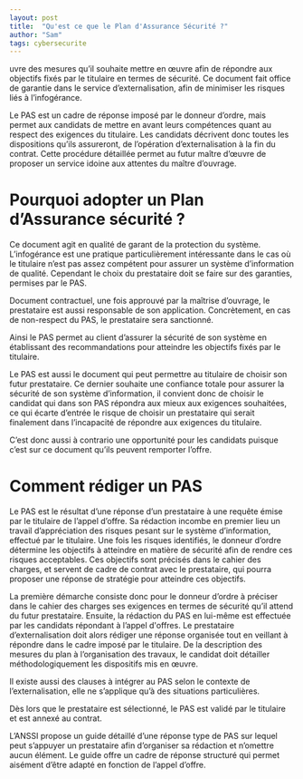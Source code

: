 ```yaml
---
layout: post
title:  "Qu'est ce que le Plan d'Assurance Sécurité ?"
author: "Sam"
tags: cybersecurite
---
```


uvre des mesures qu’il souhaite mettre en œuvre afin de répondre aux objectifs fixés par le titulaire en termes de sécurité. Ce document fait office de garantie dans le service d’externalisation, afin de minimiser les risques liés à l’infogérance.

Le PAS est un cadre de réponse imposé par le donneur d’ordre, mais permet aux candidats de mettre en avant leurs compétences quant au respect des exigences du titulaire. Les candidats décrivent donc toutes les dispositions qu’ils assureront, de l’opération d’externalisation à la fin du contrat. Cette procédure détaillée permet au futur maître d’œuvre de proposer un service idoine aux attentes du maître d’ouvrage.
 
# Pourquoi adopter un Plan d’Assurance sécurité ?
Ce document agit en qualité de garant de la protection du système. L’infogérance est une pratique particulièrement intéressante dans le cas où le titulaire n’est pas assez compétent pour assurer un système d’information de qualité. Cependant le choix du prestataire doit se faire sur des garanties, permises par le PAS.

Document contractuel, une fois approuvé par la maîtrise d’ouvrage, le prestataire est aussi responsable de son application. Concrètement, en cas de non-respect du PAS, le prestataire sera sanctionné.

Ainsi le PAS permet au client d’assurer la sécurité de son système en établissant des recommandations pour atteindre les objectifs fixés par le titulaire.

Le PAS est aussi le document qui peut permettre au titulaire de choisir son futur prestataire. Ce dernier souhaite une confiance totale pour assurer la sécurité de son système d’information, il convient donc de choisir le candidat qui dans son PAS répondra aux mieux aux exigences souhaitées, ce qui écarte d’entrée le risque de choisir un prestataire qui serait finalement dans l’incapacité de répondre aux exigences du titulaire.

C’est donc aussi à contrario une opportunité pour les candidats puisque c’est sur ce document qu’ils peuvent remporter l’offre.

# Comment rédiger un PAS
Le PAS est le résultat d’une réponse d’un prestataire à une requête émise par le titulaire de l’appel d’offre. Sa rédaction incombe en premier lieu un travail d’appréciation des risques pesant sur le système d’information, effectué par le titulaire. Une fois les risques identifiés, le donneur d’ordre détermine les objectifs à atteindre en matière de sécurité afin de rendre ces risques acceptables. Ces objectifs sont précisés dans le cahier des charges, et servent de cadre de contrat avec le prestataire, qui pourra proposer une réponse de stratégie pour atteindre ces objectifs.

La première démarche consiste donc pour le donneur d’ordre à préciser dans le cahier des charges ses exigences en termes de sécurité qu’il attend du futur prestataire. 
Ensuite, la rédaction du PAS en lui-même est effectuée par les candidats répondant à l’appel d'offres.
Le prestataire d’externalisation doit alors rédiger une réponse organisée tout en veillant à répondre dans le cadre imposé par le titulaire. De la description des mesures du plan à l’organisation des travaux, le candidat doit détailler méthodologiquement les dispositifs mis en œuvre. 

Il existe aussi des clauses à intégrer au PAS selon le contexte de l’externalisation, elle ne s’applique qu’à des situations particulières.

Dès lors que le prestataire est sélectionné, le PAS est validé par le titulaire et est annexé au contrat.

L’ANSSI propose un guide détaillé d’une réponse type de PAS sur lequel peut s’appuyer un prestataire afin d’organiser sa rédaction et n’omettre aucun élément. Le guide offre un cadre de réponse structuré qui permet aisément d’être adapté en fonction de l’appel d’offre.